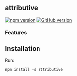 ## attributive

[![npm version](https://badge.fury.io/js/attributive.svg)](https://badge.fury.io/js/attributive) [![GitHub version](https://badge.fury.io/gh/abrisene%2Fattributive.svg)](https://badge.fury.io/gh/abrisene%2Fattributive)

<DESCRIPTION HERE>

### Features

## Installation

Run:

```
npm install -s attributive
```
